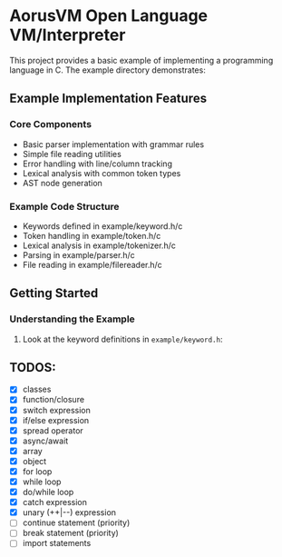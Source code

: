 # AorusVM Open Language VM/Interpreter

This project provides a basic example of implementing a programming language in C. The example directory demonstrates:

## Example Implementation Features

### Core Components
- Basic parser implementation with grammar rules
- Simple file reading utilities
- Error handling with line/column tracking
- Lexical analysis with common token types
- AST node generation

### Example Code Structure
- Keywords defined in example/keyword.h/c
- Token handling in example/token.h/c  
- Lexical analysis in example/tokenizer.h/c
- Parsing in example/parser.h/c
- File reading in example/filereader.h/c

## Getting Started

### Understanding the Example
1. Look at the keyword definitions in `example/keyword.h`:

## TODOS:

- [x] classes
- [x] function/closure
- [x] switch expression
- [x] if/else expression 
- [x] spread operator
- [x] async/await
- [x] array
- [x] object
- [x] for loop
- [x] while loop
- [x] do/while loop
- [x] catch expression       
- [x] unary (++|--) expression        
- [ ] continue statement (priority)
- [ ] break statement (priority)
- [ ] import statements